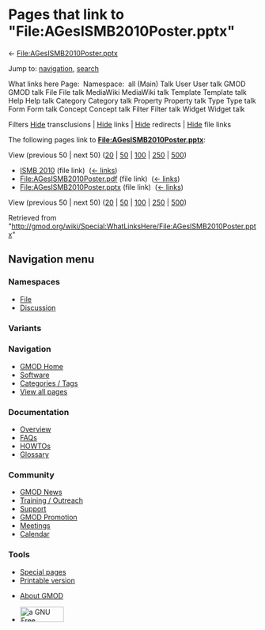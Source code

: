 <div id="mw-page-base" class="noprint">

</div>

<div id="mw-head-base" class="noprint">

</div>

<div id="content" class="mw-body" role="main">

<span id="top"></span>

<div id="mw-js-message" style="display:none;">

</div>



# <span dir="auto">Pages that link to "File:AGesISMB2010Poster.pptx"</span>

<div id="bodyContent">

<div id="contentSub">

←
[File:AGesISMB2010Poster.pptx](/wiki/File:AGesISMB2010Poster.pptx "File:AGesISMB2010Poster.pptx")

</div>

<div id="jump-to-nav" class="mw-jump">

Jump to: [navigation](#mw-navigation), [search](#p-search)

</div>

<div id="mw-content-text">

What links here Page:  Namespace:  all (Main) Talk User User talk GMOD
GMOD talk File File talk MediaWiki MediaWiki talk Template Template talk
Help Help talk Category Category talk Property Property talk Type Type
talk Form Form talk Concept Concept talk Filter Filter talk Widget
Widget talk

Filters
[Hide](/mediawiki/index.php?title=Special:WhatLinksHere/File:AGesISMB2010Poster.pptx&hidetrans=1 "Special:WhatLinksHere/File:AGesISMB2010Poster.pptx")
transclusions \|
[Hide](/mediawiki/index.php?title=Special:WhatLinksHere/File:AGesISMB2010Poster.pptx&hidelinks=1 "Special:WhatLinksHere/File:AGesISMB2010Poster.pptx")
links \|
[Hide](/mediawiki/index.php?title=Special:WhatLinksHere/File:AGesISMB2010Poster.pptx&hideredirs=1 "Special:WhatLinksHere/File:AGesISMB2010Poster.pptx")
redirects \|
[Hide](/mediawiki/index.php?title=Special:WhatLinksHere/File:AGesISMB2010Poster.pptx&hideimages=1 "Special:WhatLinksHere/File:AGesISMB2010Poster.pptx")
file links

The following pages link to
**[File:AGesISMB2010Poster.pptx](/wiki/File:AGesISMB2010Poster.pptx "File:AGesISMB2010Poster.pptx")**:

View (previous 50 \| next 50)
([20](/mediawiki/index.php?title=Special:WhatLinksHere/File:AGesISMB2010Poster.pptx&limit=20 "Special:WhatLinksHere/File:AGesISMB2010Poster.pptx")
\|
[50](/mediawiki/index.php?title=Special:WhatLinksHere/File:AGesISMB2010Poster.pptx&limit=50 "Special:WhatLinksHere/File:AGesISMB2010Poster.pptx")
\|
[100](/mediawiki/index.php?title=Special:WhatLinksHere/File:AGesISMB2010Poster.pptx&limit=100 "Special:WhatLinksHere/File:AGesISMB2010Poster.pptx")
\|
[250](/mediawiki/index.php?title=Special:WhatLinksHere/File:AGesISMB2010Poster.pptx&limit=250 "Special:WhatLinksHere/File:AGesISMB2010Poster.pptx")
\|
[500](/mediawiki/index.php?title=Special:WhatLinksHere/File:AGesISMB2010Poster.pptx&limit=500 "Special:WhatLinksHere/File:AGesISMB2010Poster.pptx"))

- [ISMB 2010](/wiki/ISMB_2010 "ISMB 2010") (file link) ‎
  <span class="mw-whatlinkshere-tools">([←
  links](/mediawiki/index.php?title=Special:WhatLinksHere&target=ISMB+2010 "Special:WhatLinksHere"))</span>
- [File:AGesISMB2010Poster.pdf](/wiki/File:AGesISMB2010Poster.pdf "File:AGesISMB2010Poster.pdf")
  (file link) ‎ <span class="mw-whatlinkshere-tools">([←
  links](/mediawiki/index.php?title=Special:WhatLinksHere&target=File%3AAGesISMB2010Poster.pdf "Special:WhatLinksHere"))</span>
- [File:AGesISMB2010Poster.pptx](/wiki/File:AGesISMB2010Poster.pptx "File:AGesISMB2010Poster.pptx")
  (file link) ‎ <span class="mw-whatlinkshere-tools">([←
  links](/mediawiki/index.php?title=Special:WhatLinksHere&target=File%3AAGesISMB2010Poster.pptx "Special:WhatLinksHere"))</span>

View (previous 50 \| next 50)
([20](/mediawiki/index.php?title=Special:WhatLinksHere/File:AGesISMB2010Poster.pptx&limit=20 "Special:WhatLinksHere/File:AGesISMB2010Poster.pptx")
\|
[50](/mediawiki/index.php?title=Special:WhatLinksHere/File:AGesISMB2010Poster.pptx&limit=50 "Special:WhatLinksHere/File:AGesISMB2010Poster.pptx")
\|
[100](/mediawiki/index.php?title=Special:WhatLinksHere/File:AGesISMB2010Poster.pptx&limit=100 "Special:WhatLinksHere/File:AGesISMB2010Poster.pptx")
\|
[250](/mediawiki/index.php?title=Special:WhatLinksHere/File:AGesISMB2010Poster.pptx&limit=250 "Special:WhatLinksHere/File:AGesISMB2010Poster.pptx")
\|
[500](/mediawiki/index.php?title=Special:WhatLinksHere/File:AGesISMB2010Poster.pptx&limit=500 "Special:WhatLinksHere/File:AGesISMB2010Poster.pptx"))

</div>

<div class="printfooter">

Retrieved from
"<http://gmod.org/wiki/Special:WhatLinksHere/File:AGesISMB2010Poster.pptx>"

</div>

<div id="catlinks" class="catlinks catlinks-allhidden">

</div>

<div class="visualClear">

</div>

</div>

</div>

<div id="mw-navigation">

## Navigation menu

<div id="mw-head">



<div id="left-navigation">

<div id="p-namespaces" class="vectorTabs" role="navigation"
aria-labelledby="p-namespaces-label">

### Namespaces

- <span id="ca-nstab-image"><a href="/wiki/File:AGesISMB2010Poster.pptx" accesskey="c"
  title="View the file page [c]">File</a></span>
- <span id="ca-talk"><a
  href="/mediawiki/index.php?title=File_talk:AGesISMB2010Poster.pptx&amp;action=edit&amp;redlink=1"
  accesskey="t"
  title="Discussion about the content page [t]">Discussion</a></span>

</div>

<div id="p-variants" class="vectorMenu emptyPortlet" role="navigation"
aria-labelledby="p-variants-label">

### 

### Variants[](#)

<div class="menu">

</div>

</div>

</div>

<div id="right-navigation">





</div>



</div>

</div>

</div>

<div id="mw-panel">

<div id="p-logo" role="banner">

<a href="/wiki/Main_Page"
style="background-image: url(http://gmod.org/images/GMOD-cogs.png);"
title="Visit the main page"></a>

</div>

<div id="p-Navigation" class="portal" role="navigation"
aria-labelledby="p-Navigation-label">

### Navigation

<div class="body">

- <span id="n-GMOD-Home">[GMOD Home](/wiki/Main_Page)</span>
- <span id="n-Software">[Software](/wiki/GMOD_Components)</span>
- <span id="n-Categories-.2F-Tags">[Categories /
  Tags](/wiki/Categories)</span>
- <span id="n-View-all-pages">[View all
  pages](/wiki/Special:AllPages)</span>

</div>

</div>

<div id="p-Documentation" class="portal" role="navigation"
aria-labelledby="p-Documentation-label">

### Documentation

<div class="body">

- <span id="n-Overview">[Overview](/wiki/Overview)</span>
- <span id="n-FAQs">[FAQs](/wiki/Category:FAQ)</span>
- <span id="n-HOWTOs">[HOWTOs](/wiki/Category:HOWTO)</span>
- <span id="n-Glossary">[Glossary](/wiki/Glossary)</span>

</div>

</div>

<div id="p-Community" class="portal" role="navigation"
aria-labelledby="p-Community-label">

### Community

<div class="body">

- <span id="n-GMOD-News">[GMOD News](/wiki/GMOD_News)</span>
- <span id="n-Training-.2F-Outreach">[Training /
  Outreach](/wiki/Training_and_Outreach)</span>
- <span id="n-Support">[Support](/wiki/Support)</span>
- <span id="n-GMOD-Promotion">[GMOD
  Promotion](/wiki/GMOD_Promotion)</span>
- <span id="n-Meetings">[Meetings](/wiki/Meetings)</span>
- <span id="n-Calendar">[Calendar](/wiki/Calendar)</span>

</div>

</div>

<div id="p-tb" class="portal" role="navigation"
aria-labelledby="p-tb-label">

### Tools

<div class="body">

- <span id="t-specialpages"><a href="/wiki/Special:SpecialPages" accesskey="q"
  title="A list of all special pages [q]">Special pages</a></span>
- <span id="t-print"><a
  href="/mediawiki/index.php?title=Special:WhatLinksHere/File:AGesISMB2010Poster.pptx&amp;printable=yes"
  rel="alternate" accesskey="p"
  title="Printable version of this page [p]">Printable version</a></span>

</div>

</div>

</div>

</div>

<div id="footer" role="contentinfo">

- <span id="footer-places-about">[About
  GMOD](/wiki/GMOD:About "GMOD:About")</span>

<!-- -->

- <span id="footer-copyrightico">[<img src="http://www.gnu.org/graphics/gfdl-logo-small.png" width="88"
  height="31" alt="a GNU Free Documentation License" />](http://www.gnu.org/licenses/fdl-1.3.html)</span>


<div style="clear:both">

</div>

</div>
